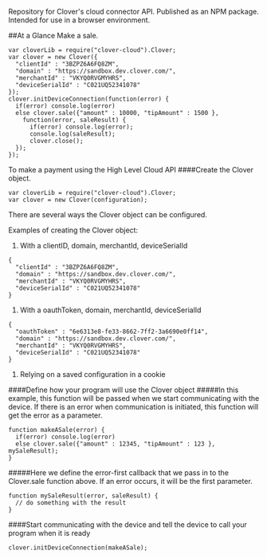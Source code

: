 Repository for Clover's cloud connector API.  Published as an NPM package.  Intended for use in a browser environment.

##At a Glance
Make a sale.
```
var cloverLib = require("clover-cloud").Clover;
var clover = new Clover({
  "clientId" : "3BZPZ6A6FQ8ZM",
  "domain" : "https://sandbox.dev.clover.com/",
  "merchantId" : "VKYQ0RVGMYHRS",
  "deviceSerialId" : "C021UQ52341078"
});
clover.initDeviceConnection(function(error) {
  if(error) console.log(error)
  else clover.sale({"amount" : 10000, "tipAmount" : 1500 }, 
    function(error, saleResult) {
      if(error) console.log(error);
      console.log(saleResult);
      clover.close();
  });
});
```

To make a payment using the High Level Cloud API
####Create the Clover object.
```
var cloverLib = require("clover-cloud").Clover;
var clover = new Clover(configuration);
```
There are several ways the Clover object can be configured.

Examples of creating the Clover object:

1. With a clientID, domain, merchantId, deviceSerialId
```
{
  "clientId" : "3BZPZ6A6FQ8ZM",
  "domain" : "https://sandbox.dev.clover.com/",
  "merchantId" : "VKYQ0RVGMYHRS",
  "deviceSerialId" : "C021UQ52341078"
}
```
1. With a oauthToken, domain, merchantId, deviceSerialId
```
{
  "oauthToken" : "6e6313e8-fe33-8662-7ff2-3a6690e0ff14",
  "domain" : "https://sandbox.dev.clover.com/",
  "merchantId" : "VKYQ0RVGMYHRS",
  "deviceSerialId" : "C021UQ52341078"
}
```
1. Relying on a saved configuration in a cookie

####Define how your program will use the Clover object
#####In this example, this function will be passed when we start communicating with the device.  If there is an error when communication is initiated, this function will get the error as a parameter.
```
function makeASale(error) {
  if(error) console.log(error)
  else clover.sale({"amount" : 12345, "tipAmount" : 123 }, mySaleResult);
}
```

#####Here we define the error-first callback that we pass in to the Clover.sale function above.  If an error occurs, it will be the first parameter.
```
function mySaleResult(error, saleResult) {
  // do something with the result
}
```

####Start communicating with the device and tell the device to call your program when it is ready
```
clover.initDeviceConnection(makeASale);
```